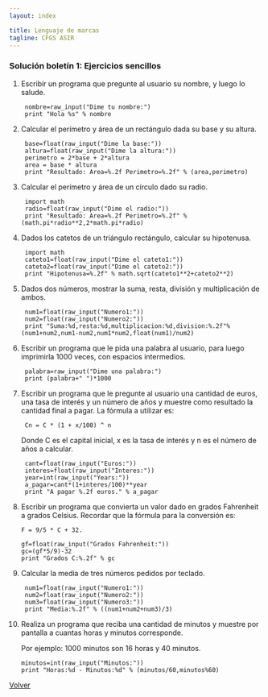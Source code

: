 ```yaml
---
layout: index

title: Lenguaje de marcas
tagline: CFGS ASIR
---
```


### Solución boletín 1: Ejercicios sencillos

1. Escribir un programa que pregunte al usuario su nombre, y luego lo salude.

		nombre=raw_input("Dime tu nombre:")
		print "Hola %s" % nombre

2. Calcular el perímetro y área de un rectángulo dada su base y su altura.

		base=float(raw_input("Dime la base:"))
		altura=float(raw_input("Dime la altura:"))
		perimetro = 2*base + 2*altura
		area = base * altura
		print "Resultado: Area=%.2f Perimetro=%.2f" % (area,perimetro)

3. Calcular el perímetro y área de un círculo dado su radio.

		import math
		radio=float(raw_input("Dime el radio:"))
		print "Resultado: Area=%.2f Perimetro=%.2f" % (math.pi*radio**2,2*math.pi*radio)		

4. Dados los catetos de un triángulo rectángulo, calcular su hipotenusa.

		import math
		cateto1=float(raw_input("Dime el cateto1:"))
		cateto2=float(raw_input("Dime el cateto2:"))
		print "Hipotenusa=%.2f" % math.sqrt(cateto1**2+cateto2**2)

5. Dados dos números, mostrar la suma, resta, división y multiplicación de ambos.

		num1=float(raw_input("Numero1:"))
		num2=float(raw_input("Numero2:"))
		print "Suma:%d,resta:%d,multiplicacion:%d,division:%.2f"%(num1+num2,num1-num2,num1*num2,float(num1)/num2)

6. Escribir un programa que le pida una palabra al usuario, para luego imprimirla 1000 veces, con espacios intermedios.

		palabra=raw_input("Dime una palabra:")
		print (palabra+" ")*1000

7. Escribir un programa que le pregunte al usuario una cantidad de euros, una tasa de interés y un número de años y muestre como resultado la cantidad final a pagar. La fórmula a utilizar es:

		Cn = C * (1 + x/100) ^ n
	
	Donde C es el capital inicial, x es la tasa de interés y n es el número de años a calcular.

		cant=float(raw_input("Euros:"))
		interes=float(raw_input("Interes:"))
		year=int(raw_input("Years:"))
		a_pagar=cant*(1+interes/100)**year
		print "A pagar %.2f euros." % a_pagar

8.  Escribir un programa que convierta un valor dado en grados Fahrenheit a grados Celsius. Recordar que la fórmula para la conversión es: 

		F = 9/5 * C + 32.
 
		gf=float(raw_input("Grados Fahrenheit:"))
		gc=(gf*5/9)-32
		print "Grados C:%.2f" % gc	

9. Calcular la media de tres números pedidos por teclado.

		num1=float(raw_input("Numero1:"))
		num2=float(raw_input("Numero2:"))
		num3=float(raw_input("Numero3:"))
		print "Media:%.2f" % ((num1+num2+num3)/3)

10. Realiza un programa que reciba una cantidad de minutos y muestre por pantalla a cuantas horas y minutos corresponde.

	Por ejemplo: 1000 minutos son 16 horas y 40 minutos.

		minutos=int(raw_input("Minutos:"))
		print "Horas:%d - Minutos:%d" % (minutos/60,minutos%60)

[Volver](..)
